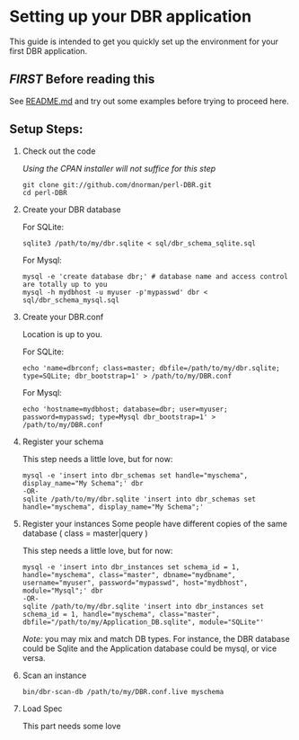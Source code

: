 Setting up your DBR application
===
This guide is intended to get you quickly set up the environment for your first DBR application.


*FIRST* Before reading this
---

See [README.md](https://github.com/dnorman/perl-DBR/blob/master/README.md) and try out some examples before trying to proceed here.


Setup Steps:
---

 1. Check out the code

    *Using the CPAN installer will not suffice for this step*

        git clone git://github.com/dnorman/perl-DBR.git
        cd perl-DBR

 2. Create your DBR database

    For SQLite:

        sqlite3 /path/to/my/dbr.sqlite < sql/dbr_schema_sqlite.sql

    For Mysql:

        mysql -e 'create database dbr;' # database name and access control are totally up to you
        mysql -h mydbhost -u myuser -p'mypasswd' dbr < sql/dbr_schema_mysql.sql

 3. Create your DBR.conf

    Location is up to you.

    For SQLite:

        echo 'name=dbrconf; class=master; dbfile=/path/to/my/dbr.sqlite; type=SQLite; dbr_bootstrap=1' > /path/to/my/DBR.conf

    For Mysql:

        echo 'hostname=mydbhost; database=dbr; user=myuser; password=mypasswd; type=Mysql dbr_bootstrap=1' > /path/to/my/DBR.conf

 4. Register your schema

    This step needs a little love, but for now:

        mysql -e 'insert into dbr_schemas set handle="myschema", display_name="My Schema";' dbr
        -OR-
        sqlite /path/to/my/dbr.sqlite 'insert into dbr_schemas set handle="myschema", display_name="My Schema";'

 5. Register your instances
    Some people have different copies of the same database ( class = master|query )

    This step needs a little love, but for now:

        mysql -e 'insert into dbr_instances set schema_id = 1, handle="myschema", class="master", dbname="mydbname", username="myuser", password="mypasswd", host="mydbhost", module="Mysql";' dbr
        -OR-
        sqlite /path/to/my/dbr.sqlite 'insert into dbr_instances set schema_id = 1, handle="myschema", class="master", dbfile="/path/to/my/Application_DB.sqlite", module="SQLite"'

    *Note:* you may mix and match DB types. For instance, the DBR database could be Sqlite and the Application database could be mysql, or vice versa.

 6. Scan an instance

        bin/dbr-scan-db /path/to/my/DBR.conf.live myschema

 7. Load Spec

    This part needs some love



